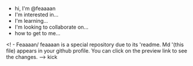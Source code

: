 - hi, I'm @feaaaan
 - I'm interested in...
 - I'm learning...
 - I'm looking to collaborate on...
 - how to get to me...
 
 <! -
 Feaaaan/ feaaaan is a special repository due to its 'readme. Md '(this file) appears in your github profile.
 You can click on the preview link to see the changes.
 --> kick
